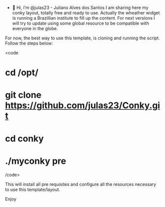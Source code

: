 - 👋 Hi, I’m @julas23 - Juliano Alves dos Santos
I am sharing here my conky layout, totally free and ready to use.
Actually the wheather widget is running a Brazillian institute to fill up the content.
For next versions I will try to update using some global resource to be compatible with everyone in the globe.


For now, the best way to use this template, is cloning and running the script. Follow the steps below:

<code
# cd /opt/
# git clone https://github.com/julas23/Conky.git
# cd conky
# ./myconky pre
/code>

This will install all pre requisites and configure all the resources necessary to use this template/layout.


Enjoy
